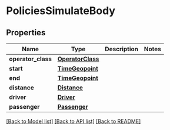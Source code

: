 # PoliciesSimulateBody

## Properties
Name | Type | Description | Notes
------------ | ------------- | ------------- | -------------
**operator_class** | [**OperatorClass**](OperatorClass.md) |  | 
**start** | [**TimeGeopoint**](TimeGeopoint.md) |  | 
**end** | [**TimeGeopoint**](TimeGeopoint.md) |  | 
**distance** | [**Distance**](Distance.md) |  | 
**driver** | [**Driver**](Driver.md) |  | 
**passenger** | [**Passenger**](Passenger.md) |  | 

[[Back to Model list]](../README.md#documentation-for-models) [[Back to API list]](../README.md#documentation-for-api-endpoints) [[Back to README]](../README.md)

